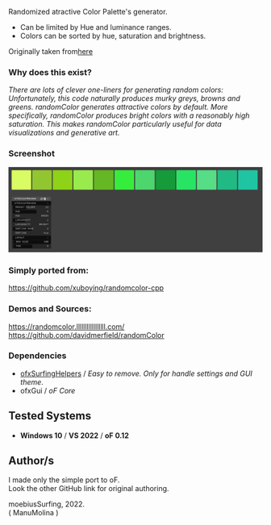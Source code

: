 
Randomized atractive Color Palette's generator.  

- Can be limited by Hue and luminance ranges.  
- Colors can be sorted by hue, saturation and brightness.

Originally taken from[here](https://randomcolor.lllllllllllllllll.com/)


### Why does this exist?
_There are lots of clever one-liners for generating random colors:
Unfortunately, this code naturally produces murky greys, browns and greens.
randomColor generates attractive colors by default. More specifically, randomColor produces bright colors with a reasonably high saturation. This makes randomColor particularly useful for data visualizations and generative art._

### Screenshot
![](readme_images/Capture.PNG)

### Simply ported from:  
https://github.com/xuboying/randomcolor-cpp 

### Demos and Sources:  
https://randomcolor.lllllllllllllllll.com/  
https://github.com/davidmerfield/randomColor  

### Dependencies
- [ofxSurfingHelpers](https://github.com/moebiussurfing/ofxSurfingHelpers) / _Easy to remove. Only for handle settings and GUI theme_.  
- ofxGui / _oF Core_

## Tested Systems
- **Windows 10** / **VS 2022** / **oF 0.12**

## Author/s
I made only the simple port to oF.  
Look the other GitHub link for original authoring.  

moebiusSurfing, 2022.  
( ManuMolina ) 

